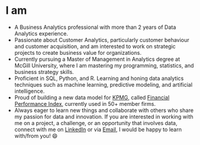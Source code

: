 # I am
- A Business Analytics professional with more than 2 years of Data Analytics experience.
- Passionate about Customer Analytics, particularly customer behaviour and customer acquisition, and am interested to work on strategic projects to create business value for organizations.
- Currently pursuing a Master of Management in Analytics degree at McGill University, where I am mastering my programming, statistics, and business strategy skills.
- Proficient in SQL, Python, and R. Learning and honing data analytics techniques such as machine learning, predictive modeling, and artificial intelligence.
- Proud of building a new data model for [KPMG](https://www.linkedin.com/in/nayyarkritika/), called [Financial Performance Index](https://kpmg.com/xx/en/home/data-insights/kpmg-financial-performance-index.html), currently used in 50+ member firms.
- Always eager to learn new things and collaborate with others who share my passion for data and innovation. If you are interested in working with me on a project, a challenge, or an opportunity that involves data, connect with me on [LinkedIn](https://www.linkedin.com/in/nayyarkritika/) or via [Email](kritika.nayyar@mail.mcgill.ca), I would be happy to learn with/from you! 😄 
